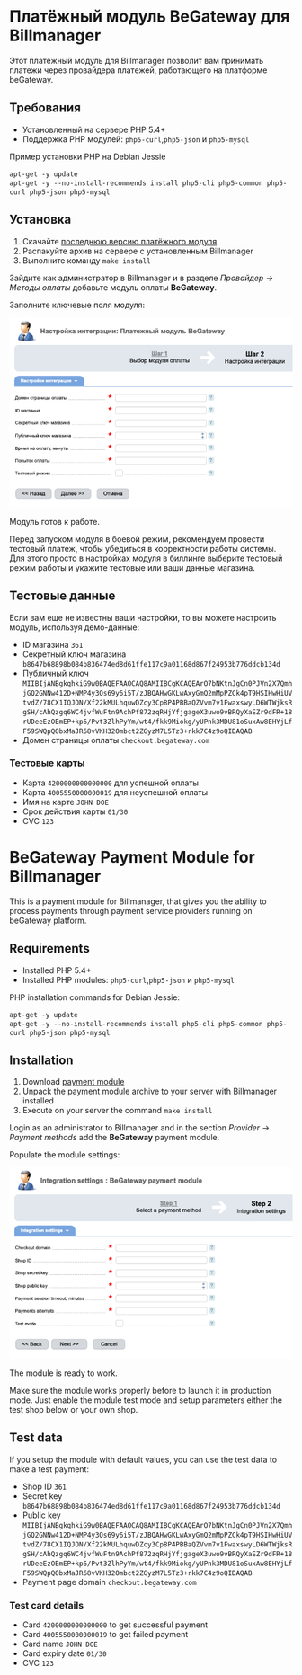 # Платёжный модуль BeGateway для Billmanager

Этот платёжный модуль для Billmanager позволит вам принимать платежи через провайдера платежей, работающего на платформе beGateway.

## Требования

  * Установленный на сервере PHP 5.4+
  * Поддержка PHP модулей: `php5-curl`,`php5-json` и `php5-mysql`

Пример установки PHP на Debian Jessie

```
apt-get -y update
apt-get -y --no-install-recommends install php5-cli php5-common php5-curl php5-json php5-mysql
```

## Установка

1. Скачайте [последнюю версию платёжного модуля](https://github.com/begateway/billmanager/raw/master/billmanager_begateway.tar.gz)
2. Распакуйте архив на сервере с установленным Billmanager
3. Выполните команду `make install`

Зайдите как администратор в Billmanager и в разделе _Провайдер → Методы оплаты_ добавьте модуль оплаты __BeGateway__.

Заполните ключевые поля модуля:

![Настройка модуля](https://github.com/begateway/billmanager/raw/master/img/install_ru.png)

Модуль готов к работе.

Перед запуском модуля в боевой режим, рекомендуем провести тестовый платеж, чтобы убедиться в корректности работы системы. Для этого просто в настройках модуля в биллинге выберите тестовый режим работы и укажите тестовые или ваши данные магазина.

## Тестовые данные

Если вам еще не известны ваши настройки, то вы можете настроить модуль, используя демо-данные:

  * ID магазина ```361```
  * Секретный ключ магазина ```b8647b68898b084b836474ed8d61ffe117c9a01168d867f24953b776ddcb134d```
  * Публичный ключ ```MIIBIjANBgkqhkiG9w0BAQEFAAOCAQ8AMIIBCgKCAQEArO7bNKtnJgCn0PJVn2X7QmhjGQ2GNNw412D+NMP4y3Qs69y6i5T/zJBQAHwGKLwAxyGmQ2mMpPZCk4pT9HSIHwHiUVtvdZ/78CX1IQJON/Xf22kMULhquwDZcy3Cp8P4PBBaQZVvm7v1FwaxswyLD6WTWjksRgSH/cAhQzgq6WC4jvfWuFtn9AchPf872zqRHjYfjgageX3uwo9vBRQyXaEZr9dFR+18rUDeeEzOEmEP+kp6/Pvt3ZlhPyYm/wt4/fkk9Miokg/yUPnk3MDU81oSuxAw8EHYjLfF59SWQpQObxMaJR68vVKH32Ombct2ZGyzM7L5Tz3+rkk7C4z9oQIDAQAB```
  * Домен страницы оплаты ```checkout.begateway.com```

### Тестовые карты

  * Карта ```4200000000000000``` для успешной оплаты
  * Карта ```4005550000000019``` для неуспешной оплаты
  * Имя на карте ```JOHN DOE```
  * Срок действия карты ```01/30```
  * CVC ```123```

# BeGateway Payment Module for Billmanager

This is a payment module for Billmanager, that gives you the ability to process payments through payment service providers running on beGateway platform.

## Requirements

  * Installed PHP 5.4+
  * Installed PHP modules: `php5-curl`,`php5-json` и `php5-mysql`

PHP installation commands for Debian Jessie:

```
apt-get -y update
apt-get -y --no-install-recommends install php5-cli php5-common php5-curl php5-json php5-mysql
```

## Installation

1. Download [payment module](https://github.com/begateway/billmanager/raw/master/billmanager_begateway.tar.gz)
2. Unpack the payment module archive to your server with Billmanager installed
3. Execute on your server the command `make install`

Login as an administrator to Billmanager and in the section _Provider → Payment methods_ add the __BeGateway__ payment module.

Populate the module settings:

![Настройка модуля](https://github.com/begateway/billmanager/raw/master/img/install_en.png)

The module is ready to work.

Make sure the module works properly before to launch it in production mode. Just enable the module test mode and setup parameters either the test shop below or your own shop.

## Test data

If you setup the module with default values, you can use the test data to make a test payment:

  * Shop ID ```361```
  * Secret key ```b8647b68898b084b836474ed8d61ffe117c9a01168d867f24953b776ddcb134d```
  * Public key ```MIIBIjANBgkqhkiG9w0BAQEFAAOCAQ8AMIIBCgKCAQEArO7bNKtnJgCn0PJVn2X7QmhjGQ2GNNw412D+NMP4y3Qs69y6i5T/zJBQAHwGKLwAxyGmQ2mMpPZCk4pT9HSIHwHiUVtvdZ/78CX1IQJON/Xf22kMULhquwDZcy3Cp8P4PBBaQZVvm7v1FwaxswyLD6WTWjksRgSH/cAhQzgq6WC4jvfWuFtn9AchPf872zqRHjYfjgageX3uwo9vBRQyXaEZr9dFR+18rUDeeEzOEmEP+kp6/Pvt3ZlhPyYm/wt4/fkk9Miokg/yUPnk3MDU81oSuxAw8EHYjLfF59SWQpQObxMaJR68vVKH32Ombct2ZGyzM7L5Tz3+rkk7C4z9oQIDAQAB```
  * Payment page domain ```checkout.begateway.com```

### Test card details

  * Card ```4200000000000000``` to get successful payment
  * Card ```4005550000000019``` to get failed payment
  * Card name ```JOHN DOE```
  * Card expiry date ```01/30```
  * CVC ```123```
